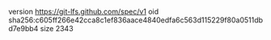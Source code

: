 version https://git-lfs.github.com/spec/v1
oid sha256:c605ff266e42cca8c1ef836aace4840edfa6c563d115229f80a0511dbd7e9bb4
size 2343
